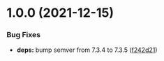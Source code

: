 # 1.0.0 (2021-12-15)


### Bug Fixes

* **deps:** bump semver from 7.3.4 to 7.3.5 ([f242d21](https://github.com/mitto98/dependabot-automerge-action/commit/f242d2193fb6f5ead59d8c76b02928e361da867b))
